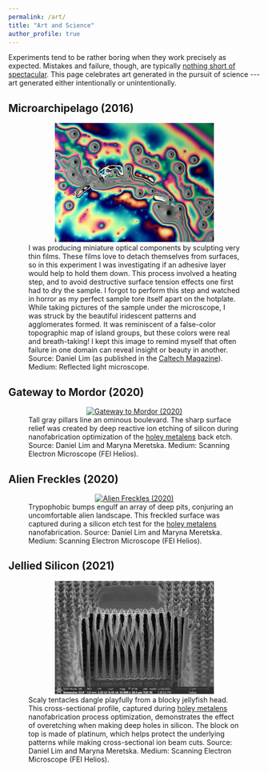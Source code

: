 ```yaml
---
permalink: /art/
title: "Art and Science"
author_profile: true
---
```


Experiments tend to be rather boring when they work precisely as expected. Mistakes and failure, though, are typically [nothing short of spectacular](https://magazine.caltech.edu/post/the-art-of-failure). This page celebrates art generated in the pursuit of science --- art generated either intentionally or unintentionally. 

## Microarchipelago (2016)
<figure style="text-align:center;">
  <a href="/images/Microarchipelago.jpg" target="_blank">
    <img src="/images/Microarchipelago.jpg" alt="Microarchipelago (2016)" style="max-width:75%; height:auto;"/>
  </a>
  <figcaption style="text-align:left;">I was producing miniature optical components by sculpting very thin films. These films love to detach themselves from surfaces, so in this experiment I was investigating if an adhesive layer would help to hold them down. This process involved a heating step, and to avoid destructive surface tension effects one first had to dry the sample. I forgot to perform this step and watched in horror as my perfect sample tore itself apart on the hotplate. While taking pictures of the sample under the microscope, I was struck by the beautiful iridescent patterns and agglomerates formed. It was reminiscent of a false-color topographic map of island groups, but these colors were real and breath-taking! I kept this image to remind myself that often failure in one domain can reveal insight or beauty in another. Source: Daniel Lim (as published in the <a href="https://magazine.caltech.edu/post/the-art-of-failure" target="_blank">Caltech Magazine</a>). Medium: Reflected light microscope. 
  </figcaption>
</figure>

## Gateway to Mordor (2020)

<figure style="text-align:center;">
  <a href="/images/20201210_D43_1_ETD_SE_membrane_overview_021.jpeg" target="_blank">
    <img src="/images/20201210_D43_1_ETD_SE_membrane_overview_021.jpeg" alt="Gateway to Mordor (2020)" style="max-width:75%; height:auto;"/>
  </a>
  <figcaption style="text-align:left;"> Tall gray pillars line an ominous boulevard. The sharp surface relief was created by deep reactive ion etching of silicon during nanofabrication optimization of the <a href="/files/lim-et-al-2021-a-high-aspect-ratio-inverse-designed-holey-metalens-1.pdf" target="_black">holey metalens</a> back etch. Source: Daniel Lim and Maryna Meretska. Medium: Scanning Electron Microscope (FEI Helios). 
  </figcaption>
</figure>

## Alien Freckles (2020)
<figure style="text-align:center;">
  <a href="/images/20201210_D43_1_TLD_SE_maskside_overview_010.jpeg" target="_blank">
    <img src="/images/20201210_D43_1_TLD_SE_maskside_overview_010.jpeg" alt="Alien Freckles (2020)" style="max-width:75%; height:auto;"/>
  </a>
  <figcaption style="text-align:left;"> Trypophobic bumps engulf an array of deep pits, conjuring an uncomfortable alien landscape. This freckled surface was captured during a silicon etch test for the <a href="/files/lim-et-al-2021-a-high-aspect-ratio-inverse-designed-holey-metalens-1.pdf" target="_black">holey metalens</a> nanofabrication. Source: Daniel Lim and Maryna Meretska. Medium: Scanning Electron Microscope (FEI Helios). 
  </figcaption>
</figure>

## Jellied Silicon (2021)
<figure style="text-align:center;">
  <a href="/images/20210116_D47_2_dosetest1_dose11_diam400nm_TLD_SE_021.jpeg" target="_blank">
    <img src="/images/20210116_D47_2_dosetest1_dose11_diam400nm_TLD_SE_021.jpeg" alt="Jellied Silicon (2021)" style="max-width:75%; height:auto;"/>
  </a>
  <figcaption style="text-align:left;"> Scaly tentacles dangle playfully from a blocky jellyfish head. This cross-sectional profile, captured during <a href="/files/lim-et-al-2021-a-high-aspect-ratio-inverse-designed-holey-metalens-1.pdf" target="_black">holey metalens</a> nanofabrication process optimization, demonstrates the effect of overetching when making deep holes in silicon. The block on top is made of platinum, which helps protect the underlying patterns while making cross-sectional ion beam cuts. Source: Daniel Lim and Maryna Meretska. Medium: Scanning Electron Microscope (FEI Helios). 
  </figcaption>
</figure>

